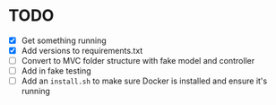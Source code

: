 # TODO

- [x] Get something running
- [x] Add versions to requirements.txt
- [ ] Convert to MVC folder structure with fake model and controller
- [ ] Add in fake testing
- [ ] Add an `install.sh` to make sure Docker is installed and ensure it's running
